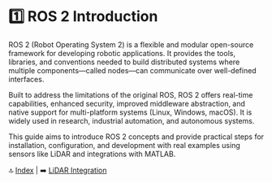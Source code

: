 # 1️⃣ ROS 2 Introduction

ROS 2 (Robot Operating System 2) is a flexible and modular open-source framework for developing robotic applications. It provides the tools, libraries, and conventions needed to build distributed systems where multiple components—called nodes—can communicate over well-defined interfaces.

Built to address the limitations of the original ROS, ROS 2 offers real-time capabilities, enhanced security, improved middleware abstraction, and native support for multi-platform systems (Linux, Windows, macOS). It is widely used in research, industrial automation, and autonomous systems.

This guide aims to introduce ROS 2 concepts and provide practical steps for installation, configuration, and development with real examples using sensors like LiDAR and integrations with MATLAB.


🔝 [Index](README.md) | ➡️ [LiDAR Integration](02_nodes_topics.md)
